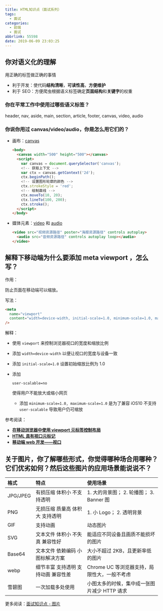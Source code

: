 ```yaml
---
title: HTML知识点（面试系列）
tags:
  - 面试
categories:
  - 前端
  - 面试
abbrlink: 55598
date: 2019-06-09 23:03:25
---
```


## 你对语义化的理解

用正确的标签做正确的事情

- 利于开发：使代码**结构清晰**，**可读性高**，**方便维护**
- 利于 SEO：方便爬虫根据语义标签确定**页面结构**和**关键字**的权重

<!-- more -->

### 你在平常工作中使用过哪些语义标签？

header, nav, aside, main, section, article, footer, canvas, video, audio

### 你说你用过 canvas/video/audio，你是怎么用它们的？

- 画布：[canvas](https://developer.mozilla.org/zh-CN/docs/Web/API/Canvas_API/Tutorial)

  ```html
  <body>
    <canvas width="500" height="500"></canvas>
    <script>
      var canvas = document.querySelector('canvas');
      <!-- 获取上下文 -->
      var ctx = canvas.getContext('2d');
      ctx.beginPath();
      <!-- 设置图形轮廓的颜色 -->
      ctx.strokeStyle = 'red';
      <!-- 绘制直线 -->
      ctx.moveTo(10, 20);
      ctx.lineTo(100, 200);
      ctx.stroke();
    </script>
  </body>
  ```

- 媒体元素：[video](https://developer.mozilla.org/zh-CN/docs/Web/HTML/Element/video) 和 [audio](https://developer.mozilla.org/zh-CN/docs/Web/HTML/Element/audio)

  ```html
  <video src="视频资源路径" poster="海报资源路径" controls autoplay>
    <audio src="音频资源路径" controls autoplay loop></audio>
  </video>
  ```

## 解释下移动端为什么要添加 meta viewport ，怎么写？

作用：

防止页面在移动端可以缩放。

写法：

```html
<meta
  name="viewport"
  content="width=device-width, initial-scale=1.0, minimum-scale=1.0, maximum-scale=1.0, user-scalable=no"
/>
```

解释：

- 使用 `viewport` 来控制浏览器视口的宽度和缩放比例

- 添加 `width=device-width` 以便让视口的宽度与设备一致

- 添加 `initial-scale=1.0` 设置初始缩放比例为 1.0

- 添加

  ```
  user-scalable=no
  ```

  使得用户不能放大或缩小网页

  - 添加 `minimum-scale=1.0, maximum-scale=1.0` 是为了兼容 iOS10 不支持 `user-scalable` 导致用户仍可缩放

参考阅读：

- **[在移动浏览器中使用 viewport 元标签控制布局](https://developer.mozilla.org/zh-CN/docs/Mozilla/Mobile/Viewport_meta_tag)**
- **[HTML 具有视口元标记](https://developers.google.cn/web/tools/lighthouse/audits/has-viewport-meta-tag?hl=zh-cn)**
- **[移动端 web 开发——视口](https://www.cnblogs.com/chunyangji/p/5795487.html)**

## 关于图片，你了解哪些形式，你觉得哪种场合用哪种？它们优劣如何？然后这些图片的应用场景能说说不？

| 格式     | 特点                                | 使用场景                                     |
| :------- | :---------------------------------- | :------------------------------------------- |
| JPG/JPEG | 有损压缩 体积小 不支持透明          | 1. 大的背景图； 2. 轮播图； 3. Banner 图     |
| PNG      | 无损压缩 质量高 体积大 支持透明     | 1. 小 Logo； 2. 透明背景                     |
| GIF      | 支持动画                            | 动态图片                                     |
| SVG      | 文本文件 体积小 不失真 兼容性好     | 能适应不同设备且画质不能损坏的图片           |
| Base64   | 文本文件 依赖编码 小图标解决方案    | 大小不超过 2KB，且更新率低的图片             |
| webp     | 细节丰富 支持透明 支持动画 兼容性差 | Chrome UC 等浏览器支持，局限性大，一般不考虑 |
| 雪碧图   | 一次加载多处使用                    | 小图太多的时候，集中成一张图片减少 HTTP 请求 |

更多阅读：[面试知识点 - 图片](https://github.com/LiangJunrong/document-library/blob/master/other-library/interview/personal-experience/other-图片.md)

